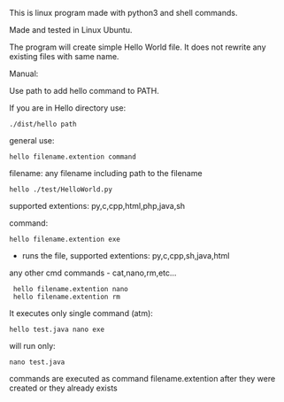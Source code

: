 This is linux program made with python3 and shell commands.

Made and tested in Linux Ubuntu.

The program will create simple Hello World file. It does not rewrite any existing files with same name.

Manual:

Use path to add hello command to PATH.

If you are in Hello directory use:

	./dist/hello path

general use: 

	hello filename.extention command
	
filename: any filename including path to the filename
	
	hello ./test/HelloWorld.py
	
supported extentions: py,c,cpp,html,php,java,sh
	
command: 

	hello filename.extention exe 
	
- runs the file, supported extentions: py,c,cpp,sh,java,html
	
any other cmd commands - cat,nano,rm,etc...
	
	 hello filename.extention nano
	 hello filename.extention rm
	 
It executes only single command (atm):

	hello test.java nano exe

will run only:
	
	nano test.java

commands are executed as command filename.extention after they were created or they already exists
